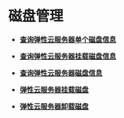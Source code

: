 # 磁盘管理<a name="ZH-CN_TOPIC_0111860831"></a>

-   **[查询弹性云服务器单个磁盘信息](查询弹性云服务器单个磁盘信息.md)**  

-   **[查询弹性云服务器挂载磁盘信息](查询弹性云服务器挂载磁盘信息.md)**  

-   **[查询弹性云服务器磁盘信息](查询弹性云服务器磁盘信息.md)**  

-   **[弹性云服务器挂载磁盘](弹性云服务器挂载磁盘.md)**  

-   **[弹性云服务器卸载磁盘](弹性云服务器卸载磁盘.md)**  


